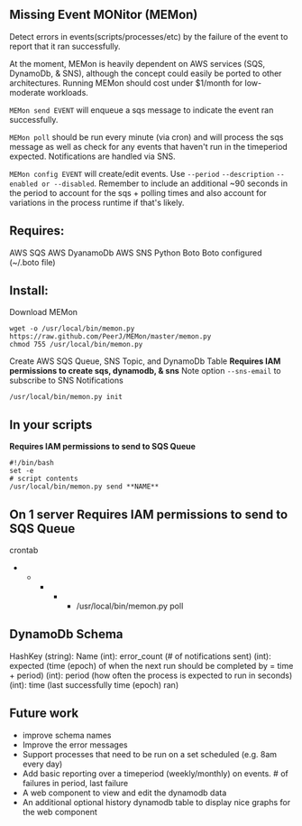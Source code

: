 Missing Event MONitor (MEMon)
---
Detect errors in events(scripts/processes/etc) by the failure of the event to report that it ran successfully.

At the moment, MEMon is heavily dependent on AWS services (SQS, DynamoDb, & SNS), although the concept could easily
be ported to other architectures.  Running MEMon should cost under $1/month for low-moderate workloads.

`MEMon send EVENT` will enqueue a sqs message to indicate the event ran successfully.

`MEMon poll` should be run every minute (via cron) and will process the sqs message as well
as check for any events that haven't run in the timeperiod expected.  Notifications are handled via SNS.

`MEMon config EVENT` will create/edit events. Use `--period` `--description` `--enabled or --disabled`.
Remember to include an additional ~90 seconds in the period to account for the sqs + polling times and also account for variations
in the process runtime if that's likely.

Requires:
--
AWS SQS
AWS DyanamoDb
AWS SNS
Python
Boto
Boto configured (~/.boto file)

Install:
--
Download MEMon
```
wget -o /usr/local/bin/memon.py https://raw.github.com/PeerJ/MEMon/master/memon.py
chmod 755 /usr/local/bin/memon.py
```

Create AWS SQS Queue, SNS Topic, and DynamoDb Table **Requires IAM permissions to create sqs, dynamodb, & sns**
Note option `--sns-email` to subscribe to SNS Notifications
```
/usr/local/bin/memon.py init
```

In your scripts
--
**Requires IAM permissions to send to SQS Queue**
```
#!/bin/bash
set -e
# script contents
/usr/local/bin/memon.py send **NAME**
```

On 1 server **Requires IAM permissions to send to SQS Queue**
--
crontab
* * * * * /usr/local/bin/memon.py poll

DynamoDb Schema
--
HashKey (string): Name
(int): error_count (# of notifications sent)
(int): expected (time (epoch) of when the next run should be completed by = time + period)
(int): period (how often the process is expected to run in seconds)
(int): time (last successfully time (epoch) ran)

Future work
--
* improve schema names
* Improve the error messages
* Support processes that need to be run on a set scheduled (e.g. 8am every day)
* Add basic reporting over a timeperiod (weekly/monthly) on events. # of failures in period, last failure
* A web component to view and edit the dynamodb data
* An additional optional history dynamodb table to display nice graphs for the web component